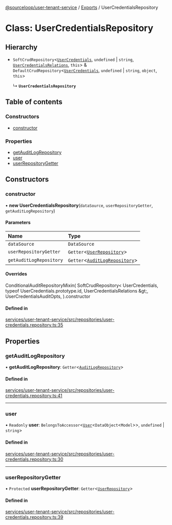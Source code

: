 [@sourceloop/user-tenant-service](../README.md) / [Exports](../modules.md) / UserCredentialsRepository

# Class: UserCredentialsRepository

## Hierarchy

- `SoftCrudRepository`<[`UserCredentials`](UserCredentials.md), `undefined` \| `string`, [`UserCredentialsRelations`](../interfaces/UserCredentialsRelations.md), `this`\> & `DefaultCrudRepository`<[`UserCredentials`](UserCredentials.md), `undefined` \| `string`, `object`, `this`\>

  ↳ **`UserCredentialsRepository`**

## Table of contents

### Constructors

- [constructor](UserCredentialsRepository.md#constructor)

### Properties

- [getAuditLogRepository](UserCredentialsRepository.md#getauditlogrepository)
- [user](UserCredentialsRepository.md#user)
- [userRepositoryGetter](UserCredentialsRepository.md#userrepositorygetter)

## Constructors

### constructor

• **new UserCredentialsRepository**(`dataSource`, `userRepositoryGetter`, `getAuditLogRepository`)

#### Parameters

| Name | Type |
| :------ | :------ |
| `dataSource` | `DataSource` |
| `userRepositoryGetter` | `Getter`<[`UserRepository`](UserRepository.md)\> |
| `getAuditLogRepository` | `Getter`<[`AuditLogRepository`](AuditLogRepository.md)\> |

#### Overrides

ConditionalAuditRepositoryMixin(
  SoftCrudRepository&lt;
    UserCredentials,
    typeof UserCredentials.prototype.id,
    UserCredentialsRelations
  \&gt;,
  UserCredentialsAuditOpts,
).constructor

#### Defined in

[services/user-tenant-service/src/repositories/user-credentials.repository.ts:35](https://github.com/sourcefuse/loopback4-microservice-catalog/blob/d35fdb3f0/services/user-tenant-service/src/repositories/user-credentials.repository.ts#L35)

## Properties

### getAuditLogRepository

• **getAuditLogRepository**: `Getter`<[`AuditLogRepository`](AuditLogRepository.md)\>

#### Defined in

[services/user-tenant-service/src/repositories/user-credentials.repository.ts:41](https://github.com/sourcefuse/loopback4-microservice-catalog/blob/d35fdb3f0/services/user-tenant-service/src/repositories/user-credentials.repository.ts#L41)

___

### user

• `Readonly` **user**: `BelongsToAccessor`<[`User`](User.md)<`DataObject`<`Model`\>\>, `undefined` \| `string`\>

#### Defined in

[services/user-tenant-service/src/repositories/user-credentials.repository.ts:30](https://github.com/sourcefuse/loopback4-microservice-catalog/blob/d35fdb3f0/services/user-tenant-service/src/repositories/user-credentials.repository.ts#L30)

___

### userRepositoryGetter

• `Protected` **userRepositoryGetter**: `Getter`<[`UserRepository`](UserRepository.md)\>

#### Defined in

[services/user-tenant-service/src/repositories/user-credentials.repository.ts:39](https://github.com/sourcefuse/loopback4-microservice-catalog/blob/d35fdb3f0/services/user-tenant-service/src/repositories/user-credentials.repository.ts#L39)
